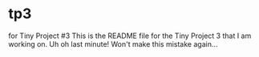 # tp3
for Tiny Project #3
This is the README file for the Tiny Project 3 that I am working on. Uh oh last minute! Won't make this mistake again... 
